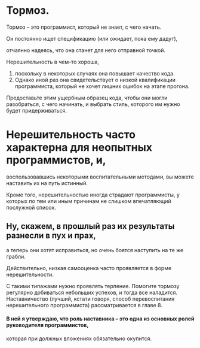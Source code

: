# Тормоз.
Тормоз – это программист, который не знает, с чего начать.

Он постоянно ищет спецификацию (или ожидает, пока ему дадут),

отчаянно надеясь, что она станет для него отправной точкой.

Нерешительность в чем-то хороша,
1. поскольку в некоторых случаях она повышает качество кода.
2. Однако иной раз она свидетельствует о низкой квалификации программиста,
  который не хочет лишних ошибок на этапе прогона.

Предоставьте этим ущербным образец кода, чтобы они могли разобраться,
с чего начинать, и выбрать стиль, которого им нужно будет придерживаться.

# Нерешительность часто характерна для неопытных программистов, и,
воспользовавшись некоторыми воспитательными методами,
вы можете наставить их на путь истинный.

Кроме того, нерешительностью иногда страдают программисты,
у которых по тем или иным причинам не слишком впечатляющий послужной список.

## Ну, скажем, в прошлый раз их результаты разнесли в пух и прах,
а теперь они хотят исправиться, но очень боятся наступить на те же грабли.

Действительно, низкая самооценка часто проявляется в форме нерешительности.

С такими типажами нужно проявлять терпение.
Помогите тормозу регулярно добиваться небольших успехов, и тогда все наладится.
Наставничество (лучший, кстати говоря, способ перевоспитания нерешительного программиста)
рассматривается в главе 8.

#### В ней я утверждаю, что роль наставника – это одна из основных ролей руководителя программистов,
которая при должных вложениях обязательно окупится.